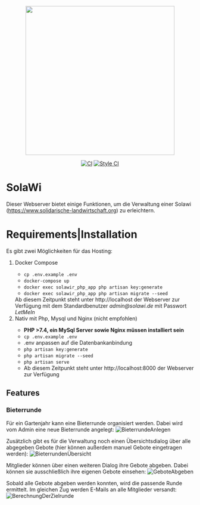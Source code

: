 <p align="center"><a href="https://solawir.de/" target="_blank"><img src="https://solawir.de/wp-content/uploads/2020/01/Lgo-Lena-Transparent-alternativ.png" width="400"></a></p>

<p align="center">
<a href="https://github.com/sWalbrun/solawi/actions/workflows/ci.yml"><img src="https://github.com/sWalbrun/solawi/actions/workflows/ci.yml/badge.svg?branch=develop" alt="CI"></a>
<a href="https://github.styleci.io/repos/442431085"><img src="https://github.styleci.io/repos/442431085/shield?style=plastic" alt="Style CI"></a>
</p>

# SolaWi

Dieser Webserver bietet einige Funktionen, um die Verwaltung einer Solawi (https://www.solidarische-landwirtschaft.org) zu erleichtern.

# Requirements|Installation

Es gibt zwei Möglichkeiten für das Hosting:
<ol>
    <li>Docker Compose</li>
    <ul>
        <li><code>cp .env.example .env</code></li>
        <li><code>docker-compose up</code></li>
        <li><code>docker exec solawir_php_app php artisan key:generate</code></li>
        <li><code>docker exec solawir_php_app php artisan migrate --seed</code></li>
    </ul>
    Ab diesem Zeitpunkt steht unter http://localhost der Webserver zur Verfügung mit dem Standardbenutzer
    <i>admin@solawi.de</i> mit Passwort <i>LetMeIn</i>
    <li>Nativ mit Php, Mysql und Nginx (nicht empfohlen)</li>
        <ul>
            <li><b>PHP >7.4, ein MySql Server sowie Nginx müssen installiert sein</b></li>
            <li><code>cp .env.example .env</code></li>
            <li>.env anpassen auf die Datenbankanbindung</li>
            <li><code>php artisan key:generate</code></li>
            <li><code>php artisan migrate --seed</code></li>
            <li><code>php artisan serve</code></li>
            <li>Ab diesem Zeitpunkt steht unter http://localhost:8000 der Webserver zur Verfügung</li>
        </ul>
</ol>

## Features

### Bieterrunde

Für ein Gartenjahr kann eine Bieterrunde organisiert werden. Dabei wird vom Admin eine neue Bieterrunde angelegt:
![BieterrundeAnlegen](https://user-images.githubusercontent.com/38902857/150683392-f7a978e2-3713-411f-89dd-b056e1988679.png)

Zusätzlich gibt es für die Verwaltung noch einen Übersichtsdialog über alle abgegeben Gebote (hier können außerdem manuel Gebote eingetragen werden):
![BieterrundenÜbersicht](https://user-images.githubusercontent.com/38902857/150683483-7cd9f114-51d5-409e-a0b7-aa8ba5191e21.png)

Mitglieder können über einen weiteren Dialog ihre Gebote abgeben. Dabei können sie ausschließlich ihre eigenen Gebote einsehen:
![GeboteAbgeben](https://user-images.githubusercontent.com/38902857/150683581-dd9aa8a0-cc2e-484b-9968-9c3d0bffb972.png)

Sobald alle Gebote abgeben werden konnten, wird die passende Runde ermittelt. Im gleichen Zug werden E-Mails an alle Mitglieder versandt:
![BerechnungDerZielrunde](https://user-images.githubusercontent.com/38902857/150683700-cd46a8f4-0203-4f5a-a97f-9975228de9f0.gif)
